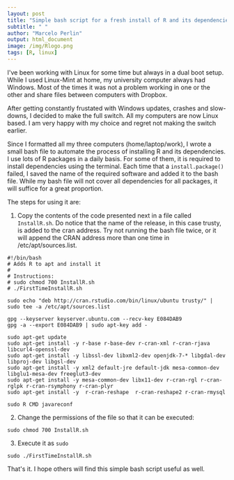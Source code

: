 ```yaml
---
layout: post
title: "Simple bash script for a fresh install of R and its dependencies in Linux"
subtitle: " "
author: "Marcelo Perlin"
output: html_document
image: /img/Rlogo.png
tags: [R, linux]
---
```


I've been working with Linux for some time but always in a dual boot setup. While I used Linux-Mint at home, my university computer always had Windows. Most of the times it was not a problem working in one or the other and share files between computers with Dropbox. 

After getting constantly frustated with Windows updates, crashes and slow-downs, I decided to make the full switch. All my computers are now Linux based. I am very happy with my choice and regret not making the switch earlier.

Since I formatted all my three computers (home/laptop/work), I wrote a small bash file to automate the process of installing R and its dependencies. I use lots of R packages in a daily basis. For some of them, it is required to install dependencies using the terminal. Each time that a `install.package()` failed, I saved the name of the required software and added it to the bash file. While my bash file will not cover all dependencies for all packages, it will suffice for a great proportion.

The steps for using it are:

1) Copy the contents of the code presented next in a file called `InstallR.sh`. Do notice that the name of the release, in this case trusty, is added to the cran address. Try not running the bash file twice, or it will append the CRAN address more than one time in /etc/apt/sources.list. 

```
#!/bin/bash
# Adds R to apt and install it
#
# Instructions:
# sudo chmod 700 InstallR.sh
# ./FirstTimeInstallR.sh

sudo echo "deb http://cran.rstudio.com/bin/linux/ubuntu trusty/" | sudo tee -a /etc/apt/sources.list

gpg --keyserver keyserver.ubuntu.com --recv-key E084DAB9
gpg -a --export E084DAB9 | sudo apt-key add -

sudo apt-get update
sudo apt-get install -y r-base r-base-dev r-cran-xml r-cran-rjava libcurl4-openssl-dev
sudo apt-get install -y libssl-dev libxml2-dev openjdk-7-* libgdal-dev libproj-dev libgsl-dev
sudo apt-get install -y xml2 default-jre default-jdk mesa-common-dev libglu1-mesa-dev freeglut3-dev 
sudo apt-get install -y mesa-common-dev libx11-dev r-cran-rgl r-cran-rglpk r-cran-rsymphony r-cran-plyr 
sudo apt-get install -y  r-cran-reshape  r-cran-reshape2 r-cran-rmysql

sudo R CMD javareconf 
```

2) Change the permissions of the file so that it can be executed:

```
sudo chmod 700 InstallR.sh
```

3) Execute it as `sudo`

```
sudo ./FirstTimeInstallR.sh
```

That's it. I hope others will find this simple bash script useful as well. 
